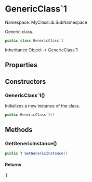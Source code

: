 # GenericClass`1

Namespace: MyClassLib.SubNamespace

Generic class.

```csharp
public class GenericClass`1
```

Inheritance Object → GenericClass`1

## Properties

## Constructors

### GenericClass`1()

Initializes a new instance of the  class.

```csharp
public GenericClass`1()
```

## Methods

### GetGenericInstance()



```csharp
public T GetGenericInstance()
```

#### Returns

T<br>
